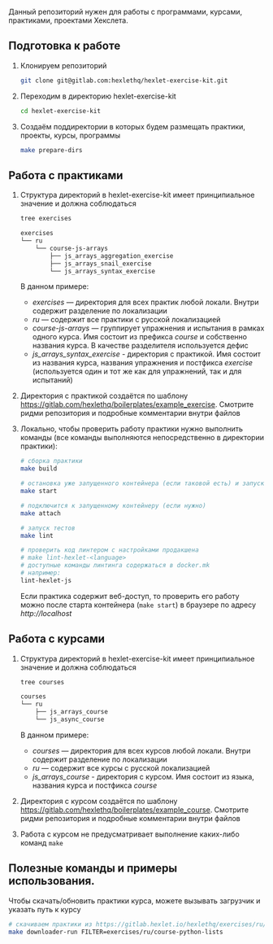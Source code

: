 Данный репозиторий нужен для работы с программами, курсами, практиками, проектами Хекслета.

## Подготовка к работе

1. Клонируем репозиторий

    ```bash
    git clone git@gitlab.com:hexlethq/hexlet-exercise-kit.git
    ```

2. Переходим в директорию hexlet-exercise-kit

    ```bash
    cd hexlet-exercise-kit
    ```

3. Создаём поддиректории в которых будем размещать практики, проекты, курсы, программы

    ```bash
    make prepare-dirs
    ```

## Работа с практиками

1. Структура директорий в hexlet-exercise-kit имеет принципиальное значение и должна соблюдаться

    ```bash
    tree exercises

    exercises
    └── ru
        └── course-js-arrays
            ├── js_arrays_aggregation_exercise
            ├── js_arrays_snail_exercise
            └── js_arrays_syntax_exercise
    ```

    В данном примере:
      - *exercises* — директория для всех практик любой локали. Внутри содержит разделение по локализации
      - *ru* — содержит все практики с русской локализацией
      - *course-js-arrays* — группирует упражнения и испытания в рамках одного курса. Имя состоит из префикса *course* и собственно названия курса. В качестве разделителя используется дефис
      - *js_arrays_syntax_exercise* - директория с практикой. Имя состоит из названия курса, названия упражнения и постфикса *exercise* (используется один и тот же как для упражнений, так и для испытаний)

2. Директория с практикой создаётся по шаблону https://gitlab.com/hexlethq/boilerplates/example_exercise. Смотрите ридми репозитория и подробные комментарии внутри файлов

3. Локально, чтобы проверить работу практики нужно выполнить команды (все команды выполняются непосредственно в директории практики):

    ```bash
    # сборка практики
    make build

    # остановка уже запущенного контейнера (если таковой есть) и запуск контейнера с практикой
    make start

    # подключится к запущенному контейнеру (если нужно)
    make attach

    # запуск тестов
    make lint

    # проверить код линтером с настройками продакшена
    # make lint-hexlet-<language>
    # доступные команды линтинга содержаться в docker.mk
    # например:
    lint-hexlet-js
    ```

    Если практика содержит веб-доступ, то проверить его работу можно после старта контейнера (`make start`) в браузере по адресу *http://localhost*

## Работа с курсами

1. Структура директорий в hexlet-exercise-kit имеет принципиальное значение и должна соблюдаться

    ```bash
    tree courses

    courses
    └── ru
        ├── js_arrays_course
        └── js_async_course
    ```

    В данном примере:
      - *courses* — директория для всех курсов любой локали. Внутри содержит разделение по локализации
      - *ru* — содержит все курсы с русской локализацией
      - *js_arrays_course* - директория с курсом. Имя состоит из языка, названия курса и постфикса *course*

2. Директория с курсом создаётся по шаблону https://gitlab.com/hexlethq/boilerplates/example_course. Смотрите ридми репозитория и подробные комментарии внутри файлов

3. Работа с курсом не предусматривает выполнение каких-либо команд `make`

## Полезные команды и примеры использования.

Чтобы скачать/обновить практики курса, можете вызывать загрузчик и указать путь к курсу

```bash
# скачиваем практики из https://gitlab.hexlet.io/hexlethq/exercises/ru/course-python-lists
make downloader-run FILTER=exercises/ru/course-python-lists
```
